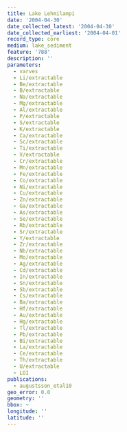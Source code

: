 ```yaml
---
title: Lake Lehmilampi
date: '2004-04-30'
date_collected_latest: '2004-04-30'
date_collected_earliest: '2004-04-01'
record_type: core
medium: lake_sediment
feature: '788'
description: ''
parameters:
  - varves
  - Li/extractable
  - Be/extractable
  - B/extractable
  - Na/extractable
  - Mg/extractable
  - Al/extractable
  - P/extractable
  - S/extractable
  - K/extractable
  - Ca/extractable
  - Sc/extractable
  - Ti/extractable
  - V/extractable
  - Cr/extractable
  - Mn/extractable
  - Fe/extractable
  - Co/extractable
  - Ni/extractable
  - Cu/extractable
  - Zn/extractable
  - Ga/extractable
  - As/extractable
  - Se/extractable
  - Rb/extractable
  - Sr/extractable
  - Y/extractable
  - Zr/extractable
  - Nb/extractable
  - Mo/extractable
  - Ag/extractable
  - Cd/extractable
  - In/extractable
  - Sn/extractable
  - Sb/extractable
  - Cs/extractable
  - Ba/extractable
  - Hf/extractable
  - Au/extractable
  - Hg/extractable
  - Tl/extractable
  - Pb/extractable
  - Bi/extractable
  - La/extractable
  - Ce/extractable
  - Th/extractable
  - U/extractable
  - LOI
publications:
  - augustsson_etal10
geo_error: 0.0
geometry: ''
bbox: ~
longitude: ''
latitude: ''
---
```

